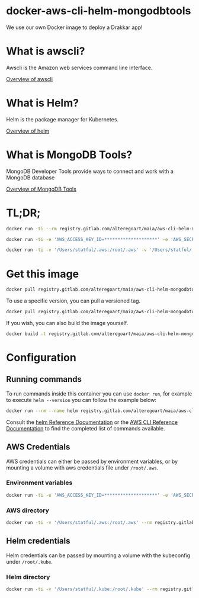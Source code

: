 # docker-aws-cli-helm-mongodbtools 

We use our own Docker image to deploy a Drakkar app!

# What is awscli?

Awscli is the Amazon web services command line interface.

[Overview of awscli](https://docs.aws.amazon.com/cli/index.html)

# What is Helm?

Helm is the package manager for Kubernetes.

[Overview of helm](https://helm.sh/docs/)

# What is MongoDB Tools?

MongoDB Developer Tools provide ways to connect and work with a MongoDB database

[Overview of MongoDB Tools](https://www.mongodb.com/developer-tools)

# TL;DR;

```bash
docker run -ti --rm registry.gitlab.com/alteregoart/maia/aws-cli-helm-mongodbtools
```

```bash
docker run -ti -e 'AWS_ACCESS_KEY_ID=********************' -e 'AWS_SECRET_ACCESS_KEY=****************************************' -v '/Users/statful/.kube:/root/.kube' --rm registry.gitlab.com/alteregoart/maia/aws-cli-helm-mongodbtools helm list
```

```bash
docker run -ti -v '/Users/statful/.aws:/root/.aws' -v '/Users/statful/.kube:/root/.kube' --rm statful/awscli-helm helm listt
```

# Get this image

```bash
docker pull registry.gitlab.com/alteregoart/maia/aws-cli-helm-mongodbtools:latest
```

To use a specific version, you can pull a versioned tag.

```bash
docker pull registry.gitlab.com/alteregoart/maia/aws-cli-helm-mongodbtools:[TAG]
```

If you wish, you can also build the image yourself.

```bash
docker build -t registry.gitlab.com/alteregoart/maia/aws-cli-helm-mongodbtools:latest
```

# Configuration

## Running commands

To run commands inside this container you can use `docker run`, for example to execute `helm --version` you can follow the example below:

```bash
docker run --rm --name helm registry.gitlab.com/alteregoart/maia/aws-cli-helm-mongodbtools:latest -- helm version
```

Consult the [helm Reference Documentation](https://helm.sh/docs/) or the [AWS CLI Reference Documentation](https://docs.aws.amazon.com/cli/index.html) to find the completed list of commands available.

## AWS Credentials

AWS credentials can either be passed by environment variables, or by mounting a volume with aws credentials file under `/root/.aws`.

### Environment variables

```bash
docker run -ti -e 'AWS_ACCESS_KEY_ID=********************' -e 'AWS_SECRET_ACCESS_KEY=****************************************' --rm registry.gitlab.com/alteregoart/maia/aws-cli-helm-mongodbtools aws s3 ls
```

### AWS directory

```bash
docker run -ti -v '/Users/statful/.aws:/root/.aws' --rm registry.gitlab.com/alteregoart/maia/aws-cli-helm-mongodbtools aws s3
```

## Helm credentials

Helm credentials can be passed by mounting a volume with the kubeconfig under `/root/.kube`.

### Helm directory

```bash
docker run -ti -v '/Users/statful/.kube:/root/.kube' --rm registry.gitlab.com/alteregoart/maia/aws-cli-helm-mongodbtools helm get pods
```

